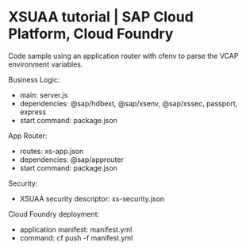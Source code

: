 # XSUAA tutorial | SAP Cloud Platform, Cloud Foundry 

Code sample using an application router with cfenv to parse the VCAP environment variables.

Business Logic:
- main: server.js
- dependencies: @sap/hdbext, @sap/xsenv, @sap/xssec, passport, express
- start command: package.json

App Router:
- routes: xs-app.json
- dependencies: @sap/approuter
- start command: package.json

Security:
- XSUAA security descriptor: xs-security.json

Cloud Foundry deployment: 
- application manifest: manifest.yml
- command: cf push -f manifest.yml

